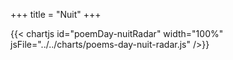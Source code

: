 +++
title = "Nuit"
+++

{{< chartjs id="poemDay-nuitRadar" width="100%" jsFile="../../charts/poems-day-nuit-radar.js" />}}
